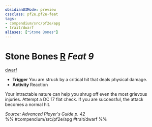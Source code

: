 ```yaml
---
obsidianUIMode: preview
cssclass: pf2e,pf2e-feat
tags:
- compendium/src/pf2e/apg
- trait/dwarf
aliases: ["Stone Bones"]
---
```

# Stone Bones  [R](rules/core-rulebook/chapter-9-playing-the-game.md#Actions "Reaction") *Feat 9*  
[dwarf](rules/traits/dwarf.md "Dwarf Ancestry & Heritage Trait")  

- **Trigger** You are struck by a critical hit that deals physical damage.
- **Activity** Reaction

Your intractable nature can help you shrug off even the most grievous injuries. Attempt a DC 17 flat check. If you are successful, the attack becomes a normal hit.

*Source: Advanced Player's Guide p. 42*  
%% #compendium/src/pf2e/apg #trait/dwarf %%